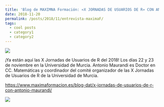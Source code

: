 ```yaml
---
title: 'Blog de MAXIMNA Formación: «X JORNADAS DE USUARIOS DE R» CON ANTONIO MAURANDI'
date: 2018-11-20
permalink: /posts/2018/11/entrevista-maximaF/
tags:
  - cool posts
  - category1
  - category2
---
```


[![](https://amaurandi.github.io/files/maximaF.png)](https://www.maximaformacion.es/blog-dat/x-jornadas-de-usuarios-de-r-con-antonio-maurandi/) 

¡Ya están aquí las X Jornadas de Usuarios de R del 2018!
Los días 22 y 23 de noviembre en la Universidad de Murcia.
Antonio Maurandi es Doctor en CC. Matemáticas y coordinador del comité organizador de las X Jornadas de Usuarios de R de la Universidad de Murcia.

<https://www.maximaformacion.es/blog-dat/x-jornadas-de-usuarios-de-r-con-antonio-maurandi/>


[![](https://amaurandi.github.io/files/maximaformacion1.png)](https://www.maximaformacion.es/blog-dat/x-jornadas-de-usuarios-de-r-con-antonio-maurandi/) 

